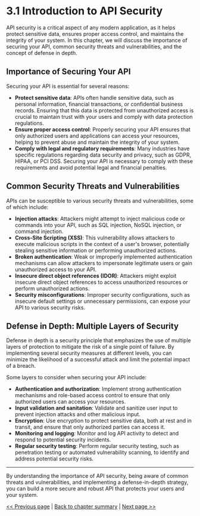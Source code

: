 # 3.1 Introduction to API Security

API security is a critical aspect of any modern application, as it helps protect sensitive data, ensures proper access control, and maintains the integrity of your system. In this chapter, we will discuss the importance of securing your API, common security threats and vulnerabilities, and the concept of defense in depth.

## Importance of Securing Your API

Securing your API is essential for several reasons:

- **Protect sensitive data**: APIs often handle sensitive data, such as personal information, financial transactions, or confidential business records. Ensuring that this data is protected from unauthorized access is crucial to maintain trust with your users and comply with data protection regulations.
- **Ensure proper access control**: Properly securing your API ensures that only authorized users and applications can access your resources, helping to prevent abuse and maintain the integrity of your system.
- **Comply with legal and regulatory requirements**: Many industries have specific regulations regarding data security and privacy, such as GDPR, HIPAA, or PCI DSS. Securing your API is necessary to comply with these requirements and avoid potential legal and financial penalties.


## Common Security Threats and Vulnerabilities

APIs can be susceptible to various security threats and vulnerabilities, some of which include:

- **Injection attacks**: Attackers might attempt to inject malicious code or commands into your API, such as SQL injection, NoSQL injection, or command injection.
- **Cross-Site Scripting (XSS)**: This vulnerability allows attackers to execute malicious scripts in the context of a user's browser, potentially stealing sensitive information or performing unauthorized actions.
- **Broken authentication**: Weak or improperly implemented authentication mechanisms can allow attackers to impersonate legitimate users or gain unauthorized access to your API.
- **Insecure direct object references (IDOR)**: Attackers might exploit insecure direct object references to access unauthorized resources or perform unauthorized actions.
- **Security misconfigurations**: Improper security configurations, such as insecure default settings or unnecessary permissions, can expose your API to various security risks.


## Defense in Depth: Multiple Layers of Security

Defense in depth is a security principle that emphasizes the use of multiple layers of protection to mitigate the risk of a single point of failure. By implementing several security measures at different levels, you can minimize the likelihood of a successful attack and limit the potential impact of a breach. 

Some layers to consider when securing your API include:

- **Authentication and authorization**: Implement strong authentication mechanisms and role-based access control to ensure that only authorized users can access your resources.
- **Input validation and sanitation**: Validate and sanitize user input to prevent injection attacks and other malicious input.
- **Encryption**: Use encryption to protect sensitive data, both at rest and in transit, and ensure that only authorized parties can access it.
- **Monitoring and logging**: Monitor and log API activity to detect and respond to potential security incidents.
- **Regular security testing**: Perform regular security testing, such as penetration testing or automated vulnerability scanning, to identify and address potential security risks.

***

By understanding the importance of API security, being aware of common threats and vulnerabilities, and implementing a defense-in-depth strategy, you can build a more secure and robust API that protects your users and your system.

[<< Previous page](Readme.md) | [Back to chapter summary](Readme.md) | [Next page >>](3.2-authentication-in-apis.md)
